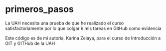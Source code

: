 # primeros_pasos
La UAH necesita una prueba de que he realizado el curso satisfactoriamente por lo que colgar ́e mis tareas en GitHub como evidencia

Este código es de mi autoría, Karina Zelaya, para el curso de Introducción a GIT y GITHub de la UAH
